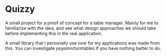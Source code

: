 Quizzy
======

A small project for a proof of concept for a table manager. 
Mainly for me to familiarize with the idea, and see what 
design approaches we should take before implementing this 
in the real application.

A small library that I personally use now for my applications
was made from this. You can investigate psyomn/turntables if 
you have nothing better to do.
